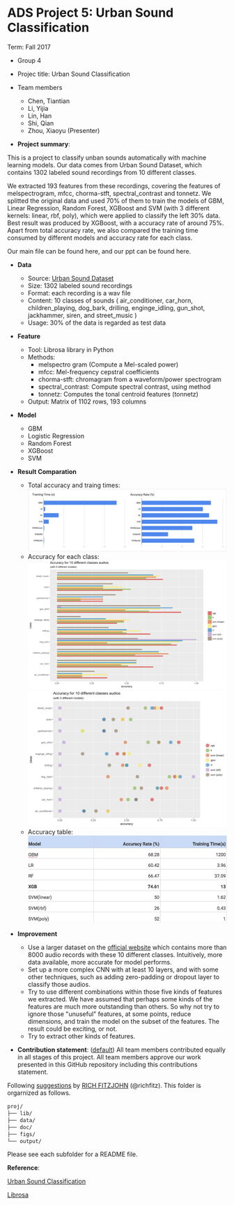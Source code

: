 # ADS Project 5: Urban Sound Classification

Term: Fall 2017

+ Group 4
+ Projec title: Urban Sound Classification
+ Team members
	+ Chen, Tiantian
	+ Li, Yijia
	+ Lin, Han
	+ Shi, Qian
	+ Zhou, Xiaoyu (Presenter)

+ **Project summary**: 

This is a project to classify unban sounds automatically with machine learning models. Our data comes from Urban Sound Dataset, which contains 1302 labeled sound recordings from 10 different classes. 

We extracted 193 features from these recordings, covering the features of melspectrogram, mfcc, chorma-stft, spectral_contrast and tonnetz. We splitted the original data and used 70% of them to train the models of GBM, Linear Regression, Random Forest, XGBoost and SVM (with 3 different kernels: linear, rbf, poly), which were applied to classify the left 30% data. Best result was produced by XGBoost, with a accuracy rate of around 75%. Apart from total accuracy rate, we also compared the training time consumed by different models and accuracy rate for each class. 

Our main file can be found here, and our ppt can be found here.

+ **Data**
	+ Source: [Urban Sound Dataset](https://serv.cusp.nyu.edu/projects/urbansounddataset/)
	+ Size: 1302 labeled sound recordings
	+ Format: each recording is a wav file
	+ Content: 10 classes of sounds ( air_conditioner, car_horn, children_playing, dog_bark, drilling, enginge_idling, gun_shot, jackhammer, siren, and street_music )
	+ Usage: 30% of the data is regarded as test data

+ **Feature**
	+ Tool: Librosa library in Python
	+ Methods: 
		+ melspectro gram (Compute a Mel-scaled power)
		+ mfcc: Mel-frequency cepstral coefficients
		+ chorma-stft: chromagram from a waveform/power spectrogram
		+ spectral_contrast: Compute spectral contrast, using method
		+ tonnetz: Computes the tonal centroid features (tonnetz)
	+ Output: Matrix of 1102 rows, 193 columns

+ **Model**
        
	+ GBM
	+ Logistic Regression
	+ Random Forest
	+ XGBoost
	+ SVM


+ **Result Comparation**
   + Total accuracy and traing times:
![total accuracy and time](figs/put_together.png)
   + Accuracy for each class:
![accuracy for each class](figs/acu_bar.png)
![accuracy for each class](figs/acu_bubble.png)
   + Accuracy table:
![table](figs/table.png)

+ **Improvement**
    + Use a larger dataset on the [official website](https://serv.cusp.nyu.edu/projects/urbansounddataset/) which contains more than 8000 audio records with these 10 different classes. Intuitively, more data available,  more accurate for model performs.
    + Set up a more complex CNN with at least 10 layers, and with some other techniques, such as adding zero-padding or dropout layer to classify those audios.
    + Try to use different combinations within those five kinds of features we extracted.  We have assumed that perhaps some kinds of the features are much more outstanding than others. So why not try to ignore those "unuseful" features, at some points, reduce dimensions, and train the model on the subset of the features. The result could be exciting, or not.
    + Try to extract other kinds of features.
	
+ **Contribution statement**: ([default](doc/a_note_on_contributions.md)) All team members contributed equally in all stages of this project. All team members approve our work presented in this GitHub repository including this contributions statement.

Following [suggestions](http://nicercode.github.io/blog/2013-04-05-projects/) by [RICH FITZJOHN](http://nicercode.github.io/about/#Team) (@richfitz). This folder is orgarnized as follows.

```
proj/
├── lib/
├── data/
├── doc/
├── figs/
└── output/
```

Please see each subfolder for a README file.

**Reference**: 

[Urban Sound Classification](http://aqibsaeed.github.io/2016-09-03-urban-sound-classification-part-1/)

[Librosa](http://librosa.github.io)
